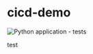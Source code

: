# cicd-demo

![Python application - tests](https://github.com/cn-dino/cicd-demo/workflows/Python%20application%20-%20tests/badge.svg)


test
